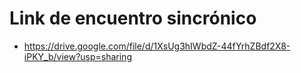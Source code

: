 # Link de encuentro sincrónico
* https://drive.google.com/file/d/1XsUg3hIWbdZ-44fYrhZBdf2X8-iPKY_b/view?usp=sharing